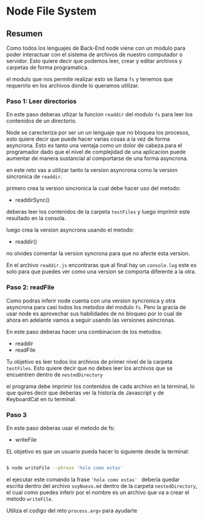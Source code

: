 # Node File System

## Resumen

Como todos los lenguajes de Back-End node viene con un modulo para poder interactuar con el sistema de archivos de nuestro computador o servidor. Esto quiere decir que podemos leer, crear y editar archivos y carpetas de forma programatica.

el modulo que nos permite realizar esto se llama `fs` y tenemos que requerirlo en los archivos donde lo queramos utilizar.

### Paso 1: Leer directorios

En este paso deberas utlizar la funcion `readdir` del modulo `fs` para leer los contenidos de un directorio.

Node se carecteriza por ser un un lenguaje que no bloquea los procesos, esto quiere decir que puede hacer varias cosas a la vez de forma asyncrona. Esto es tanto una ventaja como un dolor de cabeza para el programador dado que el nivel de complejidad de una aplicacion puede aumentar de manera sustancial al comportarse de una forma asyncrona.

en este reto vas a utilizar tanto la version asyncrona como la version sincronica de `readdir`.

primero crea la version sincronica la cual debe hacer uso del metodo:

- readdirSync()

deberas leer los contenidos de la carpeta `testFiles` y luego imprimir este resultado en la consola.

luego crea la version asyncrona usando el metodo:
- readdir()

no olvides comentar la version syncrona para que no afecte esta version.

En el archivo `readdir.js` encontraras que al final hay un `console.log` este es solo para que puedes ver como una version se comporta diferente a la otra.


### Paso 2: readFile

Como podras inferir node cuenta con una version syncronica y otra asyncrona para casi todos los metodos del modulo `fs`. Pero la gracia de usar node es aprovechar sus habilidades de no bloqueo por lo cual de ahora en adelante vamos a seguir usando las versiones asincronas.

En este paso deberas hacer una combinacion de los metodos:

- readdir
- readFile

Tu objetivo es leer todos los archivos de primer nivel de la carpeta `testFiles`. Esto quiere decir que no debes leer los archivos que se encuentren dentro de `nestedDirectory`

el programa debe imprimir los contenidos de cada archivo en la terminal, lo que quires decir que deberias ver la historia de Javascript y de KeyboardCat en tu terminal.

### Paso 3

En este paso deberas usar el metodo de fs:

- writeFile

EL objetivo es que un usuario pueda hacer lo siguiente desde la terminal:

```bash

$ node writeFile --phrase 'hola como estas'
```

el ejecutar este comando la frase `'hola como estas' ` deberia quedar escrita dentro del archivo `soyNuevo.md` dentro de la carpeta `nestedDirectory`, el cual como puedes inferir por el nombre es un archivo que va a crear el metodo `writeFile`.

Utiliza el codigo del reto `process.argv` para ayudarte








